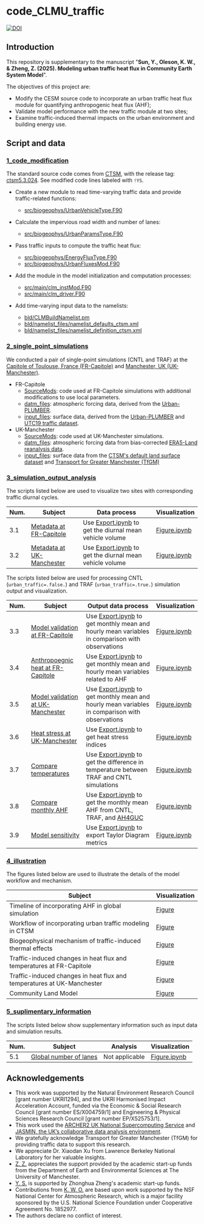 # code_CLMU_traffic
[![DOI](https://zenodo.org/badge/DOI/10.5281/zenodo.16886810.svg)](https://doi.org/10.5281/zenodo.16886810)
## Introduction

This repository is supplementary to the manuscript "**Sun, Y., Oleson, K. W., & Zheng, Z. (2025). Modeling urban traffic heat flux in Community Earth System Model**".

The objectives of this project are:

- Modify the CESM source code to incorporate an urban traffic heat flux module for quantifying anthropogenic heat flux (AHF);
- Validate model performance with the new traffic module at two sites;
- Examine traffic-induced thermal impacts on the urban environment and building energy use.

## Script and data

### [1_code_modification](./1_code_modification)

The standard source code comes from [CTSM](https://github.com/ESCOMP/CTSM), with the release tag: [ctsm5.3.024](https://github.com/ESCOMP/CTSM/tree/ctsm5.3.024). See modified code lines labeled with `!YS`.

- Create a new module to read time-varying traffic data and provide traffic-related functions:
  - [src/biogeophys/UrbanVehicleType.F90](./1_code_modification/src/biogeophys/UrbanVehicleType.F90)

- Calculate the impervious road width and number of lanes:
  - [src/biogeophys/UrbanParamsType.F90](./1_code_modification/src/biogeophys/UrbanParamsType.F90)

- Pass traffic inputs to compute the traffic heat flux:
  - [src/biogeophys/EnergyFluxType.F90](./1_code_modification/src/biogeophys/EnergyFluxType.F90)
  - [src/biogeophys/UrbanFluxesMod.F90](./1_code_modification/src/biogeophys/UrbanFluxesMod.F90)

- Add the module in the model initialization and computation processes:
  - [src/main/clm_instMod.F90](./1_code_modification/src/main/clm_instMod.F90)
  - [src/main/clm_driver.F90](./1_code_modification/src/main/clm_driver.F90)
- Add time-varying input data to the namelists:
  - [bld/CLMBuildNamelist.pm](./1_code_modification/bld/CLMBuildNamelist.pm)
  - [bld/namelist_files/namelist_defaults_ctsm.xml](./1_code_modification/bld/namelist_files/namelist_defaults_ctsm.xml)
  - [bld/namelist_files/namelist_definition_ctsm.xml](./1_code_modification/bld/namelist_files/namelist_definition_ctsm.xml)

### [2_single_point_simulations](./2_single_point_simulations)

We conducted a pair of single-point simulations (CNTL and TRAF) at the [Capitole of Toulouse, France (FR-Capitole)](./2_single_point_simulations/FR-Capitole) and [Manchester, UK (UK-Manchester)](./2_single_point_simulations/UK-Manchester).

- FR-Capitole
  - [SourceMods](./2_single_point_simulations/FR-Capitole/SourceMods): code used at FR-Capitole simulations with additional modifications to use local parameters. 
  - [datm_files](./2_single_point_simulations/FR-Capitole/datm_files/): atmospheric forcing data, derived from the [Urban-PLUMBER](https://urban-plumber.github.io/).
  - [input_files](./2_single_point_simulations/FR-Capitole/input_files): surface data, derived from the [Urban-PLUMBER](https://urban-plumber.github.io/) and [UTC19 traffic dataset](https://utd19.ethz.ch/).
- UK-Manchester
  - [SourceMods](./2_single_point_simulations/UK-Manchester/SourceMods): code used at UK-Manchester simulations.
  - [datm_files](./2_single_point_simulations/UK-Manchester/datm_files/): atmospheric forcing data from bias-corrected [ERA5-Land reanalysis data](https://cds.climate.copernicus.eu/datasets/reanalysis-era5-land).
  - [input_files](./2_single_point_simulations/UK-Manchester/datm_files/): surface data from the [CTSM's default land surface dataset](https://svn-ccsm-inputdata.cgd.ucar.edu/trunk/inputdata/lnd/clm2/surfdata_esmf/ctsm5.3.0/) and [Transport for Greater Manchester (TfGM)](https://tfgm.com/)

### [3_simulation_output_analysis](./3_simulation_output_analysis)

The scripts listed below are used to visualize two sites with corresponding traffic diurnal cycles.

| Num. | Subject                                                      | Data process                                                 | Visualization                                                |
| ---- | ------------------------------------------------------------ | ------------------------------------------------------------ | ------------------------------------------------------------ |
| 3.1  | [Metadata at FR-Capitole](./3_simulation_output_analysis/3.1_FR-Capitole_metadata) | Use [Export.ipynb](./3_simulation_output_analysis/3.1_FR-Capitole_metadata/Export.ipynb) to get the diurnal mean vehicle volume | [Figure.ipynb](./3_simulation_output_analysis/3.1_FR-Capitole_metadata/Figure.ipynb) |
| 3.2  | [Metadata at UK-Manchester](./3_simulation_output_analysis/3.2_UK-Manchester_metadata) | Use [Export.ipynb](/3_simulation_output_analysis/3.2_UK-Manchester_metadata/Export.ipynb) to get the diurnal mean vehicle volume | [Figure.ipynb](./3_simulation_output_analysis/3.2_UK-Manchester_metadata/Figure.ipynb) |

The scripts listed below are used for processing CNTL (`urban_traffic=.false.`) and TRAF (`urban_traffic=.true.`) simulation output and visualization.

| Num. | Subject                                                      | Output data process                                          | Visualization                                                |
| ---- | ------------------------------------------------------------ | ------------------------------------------------------------ | ------------------------------------------------------------ |
| 3.3  | [Model validation at FR-Capitole](./3_simulation_output_analysis/3.3_FR-Capitole_model_validation/) | Use [Export.ipynb](./3_simulation_output_analysis/3.3_FR-Capitole_model_validation/Export.ipynb) to get monthly mean and hourly mean variables in comparison with observations | [Figure.ipynb](./3_simulation_output_analysis/3.3_FR-Capitole_model_validation/Figure.ipynb) |
| 3.4  | [Anthropoegnic heat at FR-Capitole](./3_simulation_output_analysis/3.4_FR-Capitole_ahf) | Use [Export.ipynb](./3_simulation_output_analysis/3.4_FR-Capitole_ahf/Export.ipynb) to get monthly mean and hourly mean variables related to AHF | [Figure.ipynb](./3_simulation_output_analysis/3.4_FR-Capitole_ahf/Figure.ipynb) |
| 3.5  | [Model validation at UK-Manchester](./3_simulation_output_analysis/3.5_UK-Manchester_model_validation/) | Use [Export.ipynb](./3_simulation_output_analysis/3.5_UK-Manchester_model_validation/Export.ipynb) to get monthly mean and hourly mean variables in comparison with observations | [Figure.ipynb](./3_simulation_output_analysis/3.5_UK-Manchester_model_validation/Figure.ipynb) |
| 3.6  | [Heat stress at UK-Manchester](./3_simulation_output_analysis/3.6_UK-Manchester_heat_stress/) | Use [Export.ipynb](./3_simulation_output_analysis/3.6_UK-Manchester_heat_stress/Export.ipynb) to get heat stress indices | [Figure.ipynb](./3_simulation_output_analysis/3.6_UK-Manchester_heat_stress/Figure.ipynb) |
| 3.7  | [Compare temperatures](./3_simulation_output_analysis/3.7_compare_temperatures/) | Use [Export.ipynb](./3_simulation_output_analysis/3.7_compare_temperatures/Export.ipynb) to get the difference in temperature between TRAF and CNTL simulations | [Figure.ipynb](./3_simulation_output_analysis/3.7_compare_temperatures/Figure.ipynb) |
| 3.8  | [Compare monthly AHF](./3_simulation_output_analysis/3.8_compare_monthly_ahf/) | Use [Export.ipynb](./3_simulation_output_analysis/3.8_compare_monthly_ahf/Export.ipynb) to get the monthly mean AHF from CNTL, TRAF, and [AH4GUC](https://figshare.com/articles/dataset/Global_1-km_present_and_future_hourly_anthropogenic_heat_flux/12612458/6) | [Figure.ipynb](./3_simulation_output_analysis/3.8_compare_monthly_ahf/Figure.ipynb) |
| 3.9  | [Model sensitivity](./3_simulation_output_analysis/3.8_model_sensitivity) | Use [Export.ipynb](./3_simulation_output_analysis/3.8_model_sensitivity/Export.ipynb) to export Taylor Diagram metrics | [Figure.ipynb](./3_simulation_output_analysis/3.8_model_sensitivity/Figure.ipynb) |

### [4_illustration](./4_illustration)

The figures listed below are used to illustrate the details of the model workflow and mechanism.

| Subject                                                      | Visualization                                                |
| ------------------------------------------------------------ | ------------------------------------------------------------ |
| Timeline of incorporating AHF in global simulation           | [Figure](./4_illustration/literature_timeline.pdf)           |
| Workflow of incorporating urban traffic modeling in CTSM     | [Figure](./4_illustration/workflow.pdf)                      |
| Biogeophysical mechanism of traffic-induced thermal effects  | [Figure](./4_illustration/mechanism.pdf)                     |
| Traffic-induced changes in heat flux and temperatures at FR-Capitole | [Figure](./4_illustration/FR-Capitole_seasonal_difference.pdf) |
| Traffic-induced changes in heat flux and temperatures at UK-Manchester | [Figure](./4_illustration/UK-Manchester_seasonal_difference.pdf) |
| Community Land Model                                         | [Figure](./4_illustration/CLM.pdf)                           |

### [5_suplimentary_information](./5_suplimentary_information)

The scripts listed below show supplementary information such as input data and simulation results.

| Num. | Subject                                                      | Analysis       | Visualization                                                |
| ---- | ------------------------------------------------------------ | -------------- | ------------------------------------------------------------ |
| 5.1  | [Global number of lanes](./5_suplimentary_information/5.1_global_number_of_lanes/) | Not applicable | [Figure.ipynb](./5_suplimentary_information/5.1_global_number_of_lanes/Figure.ipynb) |

## Acknowledgements

- This work was supported by the Natural Environment Research Council [grant number UKRI1294], and the UKRI Harmonised Impact Acceleration Account, funded via the Economic & Social Research Council [grant number ES/X004759/1] and Engineering & Physical Sciences Research Council [grant number EP/X525753/1].
- This work used the [ARCHER2 UK National Supercomputing Service](https://www.archer2.ac.uk) and [JASMIN, the UK’s collaborative data analysis environment](https://www.jasmin.ac.uk). 
- We gratefully acknowledge Transport for Greater Manchester (TfGM) for providing traffic data to support this research.
- We appreciate Dr. Xiaodan Xu from Lawrence Berkeley National Laboratory for her valuable insights. 
- [Z. Z.](https://github.com/zhonghua-zheng) appreciates the support provided by the academic start-up funds from the Department of Earth and Environmental Sciences at The University of Manchester. 
- [Y. S.](https://github.com/YuanSun-UoM) is supported by Zhonghua Zheng's academic start-up funds.
- Contributions from [K. W. O.](https://staff.ucar.edu/users/oleson) are based upon work supported by the NSF National Center for Atmospheric Research, which is a major facility sponsored by the U.S. National Science Foundation under Cooperative Agreement No. 1852977.
- The authors declare no conflict of interest.
